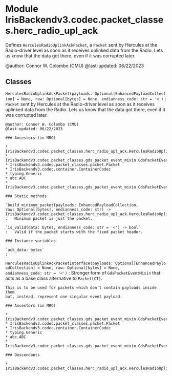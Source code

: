 Module IrisBackendv3.codec.packet_classes.herc_radio_upl_ack
============================================================
Defines `HerculesRadioUplinkAckPacket`, a `Packet` sent by Hercules at the
Radio-driver level as soon as it receives uplinked data from the Radio.
Lets us know that the data got there, even if it was corrupted later.

@author: Connor W. Colombo (CMU)
@last-updated: 06/22/2023

Classes
-------

`HerculesRadioUplinkAckPacket(payloads: Optional[EnhancedPayloadCollection] = None, raw: Optional[bytes] = None, endianness_code: str = '<')`
:   `Packet` sent by Hercules at the Radio-driver level as soon as it receives
    uplinked data from the Radio. Lets us know that the data got there, even
    if it was corrupted later.
    
    @author: Connor W. Colombo (CMU)
    @last-updated: 06/22/2023

    ### Ancestors (in MRO)

    * IrisBackendv3.codec.packet_classes.herc_radio_upl_ack.HerculesRadioUplinkAckPacketInterface
    * IrisBackendv3.codec.packet_classes.gds_packet_event_mixin.GdsPacketEventPacket
    * IrisBackendv3.codec.packet_classes.packet.Packet
    * IrisBackendv3.codec.container.ContainerCodec
    * typing.Generic
    * abc.ABC
    * IrisBackendv3.codec.packet_classes.gds_packet_event_mixin.GdsPacketEventMixin

    ### Static methods

    `build_minimum_packet(payloads: EnhancedPayloadCollection, raw: Optional[bytes], endianness_code: str) ‑> IrisBackendv3.codec.packet_classes.herc_radio_upl_ack.HerculesRadioUplinkAckPacket`
    :   Minimum packet is just the packet.

    `is_valid(data: bytes, endianness_code: str = '<') ‑> bool`
    :   Valid if the packet starts with the fixed packet header.

    ### Instance variables

    `ack_data: bytes`
    :

`HerculesRadioUplinkAckPacketInterface(payloads: Optional[EnhancedPayloadCollection] = None, raw: Optional[bytes] = None, endianness_code: str = '<')`
:   Stronger form of `GdsPacketEventMixin` that acts as a base class
    alternative to `Packet[CT]`.
    
    This is to be used for packets which don't contain payloads inside them
    but, instead, represent one singular event payload.

    ### Ancestors (in MRO)

    * IrisBackendv3.codec.packet_classes.gds_packet_event_mixin.GdsPacketEventPacket
    * IrisBackendv3.codec.packet_classes.packet.Packet
    * IrisBackendv3.codec.container.ContainerCodec
    * typing.Generic
    * abc.ABC
    * IrisBackendv3.codec.packet_classes.gds_packet_event_mixin.GdsPacketEventMixin

    ### Descendants

    * IrisBackendv3.codec.packet_classes.herc_radio_upl_ack.HerculesRadioUplinkAckPacket